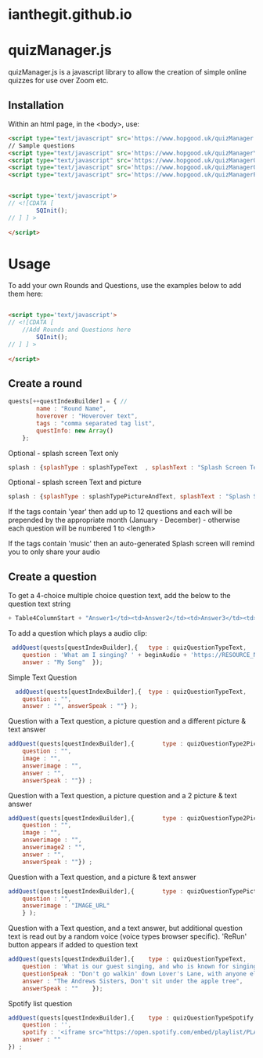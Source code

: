 # ianthegit.github.io
 
# quizManager.js

quizManager.js is a javascript library to allow the creation of simple online quizzes for use over Zoom etc.

## Installation

Within an html page, in the \<body>, use:

```html
<script type="text/javascript" src='https://www.hopgood.uk/quizManager.js' ></script>
// Sample questions 
<script type="text/javascript" src='https://www.hopgood.uk/quizManagerYearBasedQuestions.js' ></script>
<script type="text/javascript" src='https://www.hopgood.uk/quizManagerQuestions.js' ></script>
<script type="text/javascript" src='https://www.hopgood.uk/quizManagerQuestions01.js' ></script>
<script type="text/javascript" src='https://www.hopgood.uk/quizManagerPictionary.js' ></script>


<script type='text/javascript'>
// <![CDATA [
    	SQInit();
// ] ] >
	
</script>
```

# Usage

To add your own Rounds and Questions, use the examples below to add them here:

```html

<script type='text/javascript'>
// <![CDATA [
	//Add Rounds and Questions here
    	SQInit();
// ] ] >
	
</script>
```

## Create a round

```javascript
quests[++questIndexBuilder] = { //
		name : "Round Name",
		hoverover : "Hoverover text",
		tags : "comma separated tag list",
		questInfo: new Array()
	};
```
Optional - splash screen Text only
```javascript
splash : {splashType : splashTypeText  , splashText : "Splash Screen Text" },
```
Optional - splash screen Text and picture
```javascript
splash : {splashType : splashTypePictureAndText, splashText : "Splash Screen Text" , splashImage : "Image URL"},
```

If the tags contain 'year' then add up to 12 questions and each will be prepended by the appropriate month (January - December) - otherwise each question will be numbered 1 to \<length>

If the tags contain 'music' then an auto-generated Splash screen will remind you to only share your audio

## Create a question

To get a 4-choice multiple choice question text, add the below to the question text string
```javascript
+ Table4ColumnStart + "Answer1</td><td>Answer2</td><td>Answer3</td><td>Answer4" + Table4ColumnEnd
```

To add a question which plays a audio clip:
```javascript
 addQuest(quests[questIndexBuilder],{	type : quizQuestionTypeText, 	
	question : 'What am I singing? ' + beginAudio + 'https://RESOURCE_NAME.mp3' + endAudio ,
	answer : "My Song"	});
```

Simple Text Question
```javascript
  addQuest(quests[questIndexBuilder],{	type : quizQuestionTypeText,
	question : "",
	answer : "", answerSpeak : ""} );
```
Question with a Text question, a picture question and a different picture & text answer
```javascript
addQuest(quests[questIndexBuilder],{		type : quizQuestionType2Picture,	
	question : "",  
	image : "",
	answerimage : "", 
	answer : "", 
	answerSpeak : ""}) ;
```
Question with a Text question, a picture question and a 2 picture & text answer
```javascript
addQuest(quests[questIndexBuilder],{		type : quizQuestionType2PictureAnswer,	
	question : "",  
	image : "",
	answerimage : "",
	answerimage2 : "", 
	answer : "", 
	answerSpeak : ""}) ;
```


Question with a Text question, and a picture & text answer
```javascript	
addQuest(quests[questIndexBuilder],{		type : quizQuestionTypePictureAnswer,
	question : "",
	answerimage : "IMAGE_URL"
	} ); 	
```

Question with a Text question, and a text answer, but additional question text is read out by a random voice (voice types browser specific).  'ReRun' button appears if added to question text

```javascript	
addQuest(quests[questIndexBuilder],{	type : quizQuestionTypeText, 	
	question : 'What is our guest singing, and who is known for singing it? ' + reRunButton  , 
	questionSpeak : "Don't go walkin' down Lover's Lane, with anyone else but me anyone else but me",
	answer : "The Andrews Sisters, Don't sit under the apple tree", 
	answerSpeak : ""	});
```	
	
Spotify list question
```javascript
addQuest(quests[questIndexBuilder],{	type : quizQuestionTypeSpotify,
	question : '',
	spotify : '<iframe src="https://open.spotify.com/embed/playlist/PLAYLIST_ID" width="500" height="500" frameborder="0" allowtransparency="true" allow="encrypted-media"></iframe>',
	answer : ""
}) ;
```



